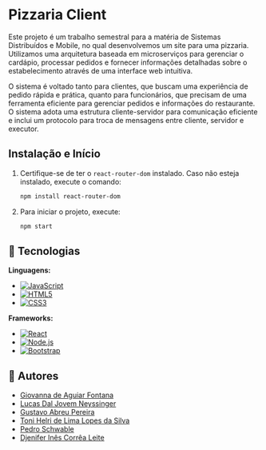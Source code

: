# Pizzaria Client

Este projeto é um trabalho semestral para a matéria de Sistemas Distribuídos e Mobile, no qual desenvolvemos um site para uma pizzaria. Utilizamos uma arquitetura baseada em microserviços para gerenciar o cardápio, processar pedidos e fornecer informações detalhadas sobre o estabelecimento através de uma interface web intuitiva. 

O sistema é voltado tanto para clientes, que buscam uma experiência de pedido rápida e prática, quanto para funcionários, que precisam de uma ferramenta eficiente para gerenciar pedidos e informações do restaurante. O sistema adota uma estrutura cliente-servidor para comunicação eficiente e inclui um protocolo para troca de mensagens entre cliente, servidor e executor.

## Instalação e Início

1. Certifique-se de ter o `react-router-dom` instalado. Caso não esteja instalado, execute o comando:
   ```bash
   npm install react-router-dom
   ```
2. Para iniciar o projeto, execute:
   ```bash
   npm start
   ```

## 🔧 Tecnologias

**Linguagens:**
  - [![JavaScript](https://img.shields.io/badge/JavaScript-F7DF1E?style=for-the-badge&logo=javascript&logoColor=black)](https://developer.mozilla.org/en-US/docs/Web/JavaScript)  
  - [![HTML5](https://img.shields.io/badge/HTML5-E34F26?style=for-the-badge&logo=html5&logoColor=white)](https://developer.mozilla.org/en-US/docs/Web/HTML)  
  - [![CSS3](https://img.shields.io/badge/CSS3-1572B6?style=for-the-badge&logo=css3&logoColor=white)](https://developer.mozilla.org/en-US/docs/Web/CSS)

**Frameworks:**
  - [![React](https://img.shields.io/badge/React-61DAFB?style=for-the-badge&logo=react&logoColor=black)](https://reactjs.org/)  
  - [![Node.js](https://img.shields.io/badge/Node.js-339933?style=for-the-badge&logo=node.js&logoColor=white)](https://nodejs.org/)  
  - [![Bootstrap](https://img.shields.io/badge/Bootstrap-7952B3?style=for-the-badge&logo=bootstrap&logoColor=white)](https://getbootstrap.com/)

## 👥 Autores

- [Giovanna de Aguiar Fontana](https://github.com/)
- [Lucas Dal Jovem Neyssinger](https://github.com/lucasdaljovem)
- [Gustavo Abreu Pereira](https://github.com/GustavoAbreuuu)
- [Toni Helri de Lima Lopes da Silva](https://github.com/ToniLLopes)
- [Pedro Schwable](https://github.com/PedroSPPP)
- [Djenifer Inês Corrêa Leite](https://github.com/)
